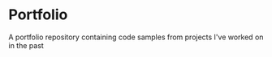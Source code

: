 # Portfolio
A portfolio repository containing code samples from projects I've worked on in the past
